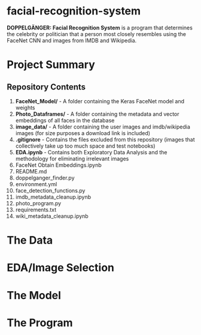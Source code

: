 # facial-recognition-system

**DOPPELGÄNGER: Facial Recognition System** is a program that determines the celebrity or politician that a person most closely resembles using the FaceNet CNN and images from IMDB and Wikipedia.

# Project Summary

## Repository Contents
  1.	**FaceNet_Model/** - A folder containing the Keras FaceNet model and weights
  2.	**Photo_Dataframes/** - A folder containing the metadata and vector embeddings of all faces in the database
  3.	**image_data/** - A folder containing the user images and imdb/wikipedia images (for size purposes a download link is included)
  4.	**.gitignore** - Contains the files excluded from this repository (images that collectively take up too much space and test notebooks)
  5.	**EDA.ipynb** - Contains both Exploratory Data Analysis and the methodology for eliminating irrelevant images 
  6.	FaceNet Obtain Embeddings.ipynb
  7.	README.md
  8.	doppelganger_finder.py
  9.	environment.yml
  10.	face_detection_functions.py
  11.	imdb_metadata_cleanup.ipynb
  12.	photo_program.py
  13.	requirements.txt
  14.	wiki_metadata_cleanup.ipynb



# The Data

# EDA/Image Selection

# The Model

# The Program
